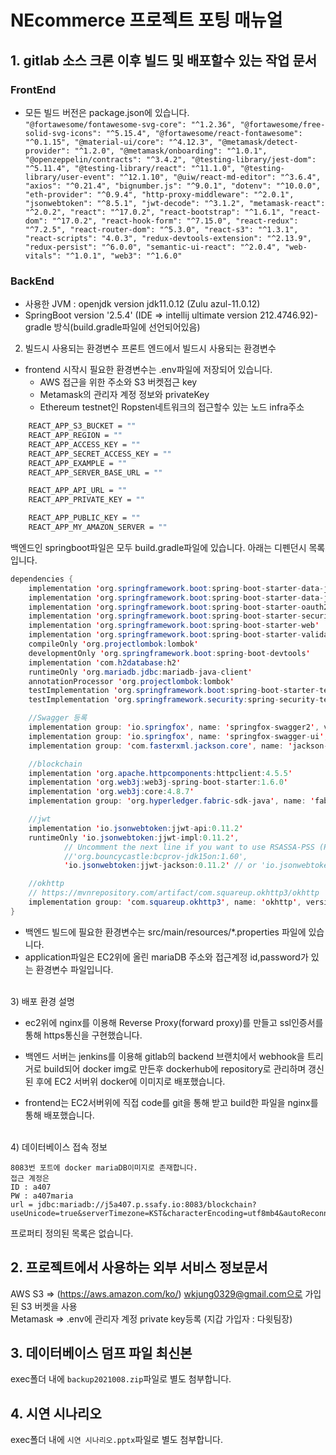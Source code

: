 # NEcommerce 프로젝트 포팅 매뉴얼

## 1. gitlab 소스 크론 이후 빌드 및 배포할수 있는 작업 문서

### FrontEnd

- 모든 빌드 버전은 package.json에 있습니다.<br>
  `"@fortawesome/fontawesome-svg-core": "^1.2.36", "@fortawesome/free-solid-svg-icons": "^5.15.4", "@fortawesome/react-fontawesome": "^0.1.15", "@material-ui/core": "^4.12.3", "@metamask/detect-provider": "^1.2.0", "@metamask/onboarding": "^1.0.1", "@openzeppelin/contracts": "^3.4.2", "@testing-library/jest-dom": "^5.11.4", "@testing-library/react": "^11.1.0", "@testing-library/user-event": "^12.1.10", "@uiw/react-md-editor": "^3.6.4", "axios": "^0.21.4", "bignumber.js": "^9.0.1", "dotenv": "^10.0.0", "eth-provider": "^0.9.4", "http-proxy-middleware": "^2.0.1", "jsonwebtoken": "^8.5.1", "jwt-decode": "^3.1.2", "metamask-react": "^2.0.2", "react": "^17.0.2", "react-bootstrap": "^1.6.1", "react-dom": "^17.0.2", "react-hook-form": "^7.15.0", "react-redux": "^7.2.5", "react-router-dom": "^5.3.0", "react-s3": "^1.3.1", "react-scripts": "4.0.3", "redux-devtools-extension": "^2.13.9", "redux-persist": "^6.0.0", "semantic-ui-react": "^2.0.4", "web-vitals": "^1.0.1", "web3": "^1.6.0" `

### BackEnd

- 사용한 JVM : openjdk version jdk11.0.12 (Zulu azul-11.0.12)
- SpringBoot version '2.5.4' (IDE => intellij ultimate version 212.4746.92)- gradle 방식(build.gradle파일에 선언되어있음)

2. 빌드시 사용되는 환경변수
   프론트 엔드에서 빌드시 사용되는 환경변수

- frontend 시작시 필요한 환경변수는 .env파일에 저장되어 있습니다.
  - AWS 접근을 위한 주소와 S3 버켓접근 key
  - Metamask의 관리자 계정 정보와 privateKey
  - Ethereum testnet인 Ropsten네트워크의 접근할수 있는 노드 infra주소

```bash
    REACT_APP_S3_BUCKET = ""
    REACT_APP_REGION = ""
    REACT_APP_ACCESS_KEY = ""
    REACT_APP_SECRET_ACCESS_KEY = ""
    REACT_APP_EXAMPLE = ""
    REACT_APP_SERVER_BASE_URL = ""

    REACT_APP_API_URL = ""
    REACT_APP_PRIVATE_KEY = ""

    REACT_APP_PUBLIC_KEY = ""
    REACT_APP_MY_AMAZON_SERVER = ""
```

백엔드인 springboot파일은 모두 build.gradle파일에 있습니다.
아래는 디펜던시 목록입니다.

```java
dependencies {
    implementation 'org.springframework.boot:spring-boot-starter-data-jdbc'
    implementation 'org.springframework.boot:spring-boot-starter-data-jpa'
    implementation 'org.springframework.boot:spring-boot-starter-oauth2-client'
    implementation 'org.springframework.boot:spring-boot-starter-security'
    implementation 'org.springframework.boot:spring-boot-starter-web'
    implementation 'org.springframework.boot:spring-boot-starter-validation'
    compileOnly 'org.projectlombok:lombok'
    developmentOnly 'org.springframework.boot:spring-boot-devtools'
    implementation 'com.h2database:h2'
    runtimeOnly 'org.mariadb.jdbc:mariadb-java-client'
    annotationProcessor 'org.projectlombok:lombok'
    testImplementation 'org.springframework.boot:spring-boot-starter-test'
    testImplementation 'org.springframework.security:spring-security-test'

    //Swagger 등록
    implementation group: 'io.springfox', name: 'springfox-swagger2', version: '2.9.2'
    implementation group: 'io.springfox', name: 'springfox-swagger-ui', version: '2.9.2'
    implementation group: 'com.fasterxml.jackson.core', name: 'jackson-databind', version: '2.12.3'

    //blockchain
    implementation 'org.apache.httpcomponents:httpclient:4.5.5'
    implementation 'org.web3j:web3j-spring-boot-starter:1.6.0'
    implementation 'org.web3j:core:4.8.7'
    implementation group: 'org.hyperledger.fabric-sdk-java', name: 'fabric-sdk-java', version: '1.4.0'

    //jwt
    implementation 'io.jsonwebtoken:jjwt-api:0.11.2'
    runtimeOnly 'io.jsonwebtoken:jjwt-impl:0.11.2',
            // Uncomment the next line if you want to use RSASSA-PSS (PS256, PS384, PS512) algorithms:
            //'org.bouncycastle:bcprov-jdk15on:1.60',
            'io.jsonwebtoken:jjwt-jackson:0.11.2' // or 'io.jsonwebtoken:jjwt-gson:0.11.2' for gson

    //okhttp
    // https://mvnrepository.com/artifact/com.squareup.okhttp3/okhttp
    implementation group: 'com.squareup.okhttp3', name: 'okhttp', version: '4.9.1'
}
```

- 백엔드 빌드에 필요한 환경변수는 src/main/resources/\*.properties 파일에 있습니다.
- application파일은 EC2위에 올린 mariaDB 주소와 접근계정 id,password가 있는 환경변수 파일입니다.

<br>
3) 배포 환경 설명

- ec2위에 nginx를 이용해 Reverse Proxy(forward proxy)를 만들고 ssl인증서를 통해 https통신을 구현했습니다.

- 백엔드 서버는 jenkins를 이용해 gitlab의 backend 브랜치에서 webhook을 트리거로 build되어 docker img로 만든후 dockerhub에 repository로 관리하며 갱신된 후에 EC2 서버위 docker에 이미지로 배포했습니다.
- frontend는 EC2서버위에 직접 code를 git을 통해 받고 build한 파일을 nginx를 통해 배포했습니다.

<br>
4) 데이터베이스 접속 정보

```
8083번 포트에 docker mariaDB이미지로 존재합니다.
접근 계정은
ID : a407
PW : a407maria
url = jdbc:mariadb://j5a407.p.ssafy.io:8083/blockchain?useUnicode=true&serverTimezone=KST&characterEncoding=utf8mb4&autoReconnect=true
```

프로퍼티 정의된 목록은 없습니다.

## 2. 프로젝트에서 사용하는 외부 서비스 정보문서

AWS S3 => (https://aws.amazon.com/ko/) wkjung0329@gmail.com으로 가입된 S3 버켓을 사용<br>
Metamask => .env에 관리자 계정 private key등록 (지갑 가입자 : 다윗팀장)<br>

## 3. 데이터베이스 덤프 파일 최신본

exec폴더 내에 `backup2021008.zip`파일로 별도 첨부합니다.

## 4. 시연 시나리오

exec폴더 내에 `시연 시나리오.pptx`파일로 별도 첨부합니다.
